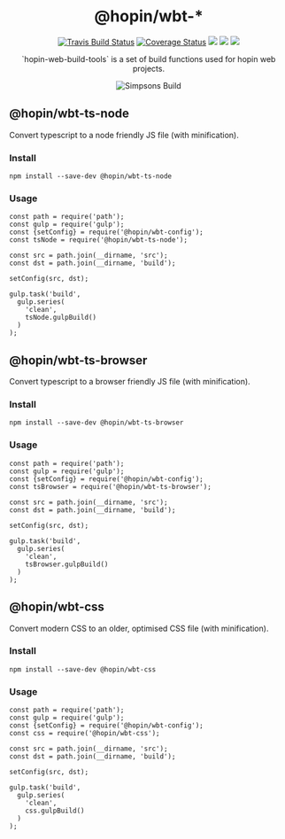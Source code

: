 <h1  align="center">@hopin/wbt-*</h1>

<p align="center">
  <a href="https://travis-ci.org/gauntface/hopin-web-build-tools"><img src="https://travis-ci.org/gauntface/hopin-web-build-tools.svg?branch=master" alt="Travis Build Status" /></a>
  <a href="https://coveralls.io/github/gauntface/hopin-web-build-tools?branch=master"><img src="https://coveralls.io/repos/github/gauntface/hopin-web-build-tools/badge.svg?branch=master" alt="Coverage Status" /></a>
  <a href="https://david-dm.org/gauntface/hopin-web-build-tools" title="dependencies status"><img src="https://david-dm.org/gauntface/hopin-web-build-tools/status.svg"/></a>
  <a href="https://david-dm.org/gauntface/hopin-web-build-tools?type=dev" title="devDependencies status"><img src="https://david-dm.org/gauntface/hopin-web-build-tools/dev-status.svg"/></a>
  <a href="https://david-dm.org/gauntface/hopin-web-build-tools?type=peer" title="peerDependencies status"><img src="https://david-dm.org/gauntface/hopin-web-build-tools/peer-status.svg"/></a>
</p>

<p align="center">
`hopin-web-build-tools` is a set of build functions used for hopin web projects.
</p>


<p align="center">
<img alt="Simpsons Build" src="https://media.giphy.com/media/xT5LMsbnMnCR0DjeE0/giphy.gif" />
</p>

## @hopin/wbt-ts-node

Convert typescript to a node friendly JS file (with minification).

### Install

```
npm install --save-dev @hopin/wbt-ts-node
```

### Usage

```
const path = require('path');
const gulp = require('gulp');
const {setConfig} = require('@hopin/wbt-config');
const tsNode = require('@hopin/wbt-ts-node'); 

const src = path.join(__dirname, 'src');
const dst = path.join(__dirname, 'build');

setConfig(src, dst);

gulp.task('build',
  gulp.series(
    'clean',
    tsNode.gulpBuild()
  )
);
```

## @hopin/wbt-ts-browser

Convert typescript to a browser friendly JS file (with minification).

### Install

```
npm install --save-dev @hopin/wbt-ts-browser
```

### Usage

```
const path = require('path');
const gulp = require('gulp');
const {setConfig} = require('@hopin/wbt-config');
const tsBrowser = require('@hopin/wbt-ts-browser'); 

const src = path.join(__dirname, 'src');
const dst = path.join(__dirname, 'build');

setConfig(src, dst);

gulp.task('build',
  gulp.series(
    'clean',
    tsBrowser.gulpBuild()
  )
);
```

## @hopin/wbt-css

Convert modern CSS to an older, optimised CSS file (with minification).

### Install

```
npm install --save-dev @hopin/wbt-css
```

### Usage

```
const path = require('path');
const gulp = require('gulp');
const {setConfig} = require('@hopin/wbt-config');
const css = require('@hopin/wbt-css'); 

const src = path.join(__dirname, 'src');
const dst = path.join(__dirname, 'build');

setConfig(src, dst);

gulp.task('build',
  gulp.series(
    'clean',
    css.gulpBuild()
  )
);
```